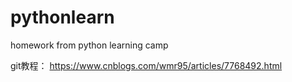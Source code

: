 # pythonlearn
homework from python learning camp

git教程：
https://www.cnblogs.com/wmr95/articles/7768492.html

